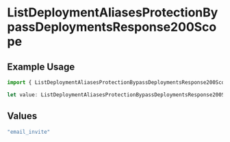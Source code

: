 # ListDeploymentAliasesProtectionBypassDeploymentsResponse200Scope

## Example Usage

```typescript
import { ListDeploymentAliasesProtectionBypassDeploymentsResponse200Scope } from "@simplesagar/vercel/models/listdeploymentaliasesop.js";

let value: ListDeploymentAliasesProtectionBypassDeploymentsResponse200Scope = "email_invite";
```

## Values

```typescript
"email_invite"
```